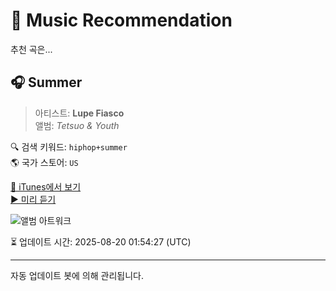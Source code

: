 
# 🎵 Music Recommendation

추천 곡은...

## 🎧 Summer  
> 아티스트: **Lupe Fiasco**  
> 앨범: _Tetsuo & Youth_  

🔍 검색 키워드: `hiphop+summer`  
🌎 국가 스토어: `US`

[🔗 iTunes에서 보기](https://music.apple.com/us/album/summer/948344511?i=948344552&uo=4)  
[▶️ 미리 듣기](https://audio-ssl.itunes.apple.com/itunes-assets/AudioPreview125/v4/8b/11/88/8b118842-044e-358e-eb85-f744df4b874c/mzaf_7670402692654038703.plus.aac.p.m4a)

![앨범 아트워크](https://is1-ssl.mzstatic.com/image/thumb/Music115/v4/57/96/36/57963655-168c-0f6b-4bf6-d36e5af346f9/075679960764.jpg/100x100bb.jpg)

⏳ 업데이트 시간: 2025-08-20 01:54:27 (UTC)

---
자동 업데이트 봇에 의해 관리됩니다.
